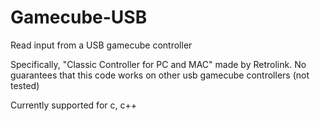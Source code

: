 Gamecube-USB
============

Read input from a USB gamecube controller 

Specifically, "Classic Controller for PC and MAC" made by Retrolink. No guarantees that this code works on other usb gamecube controllers (not tested) 

Currently supported for c, c++
